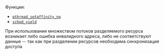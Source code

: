 Функции:
- [`pthread_setaffinity_np`](https://linux.die.net/man/3/pthread_setaffinity_np)
- [`sched_yield`](https://linux.die.net/man/2/sched_yield)

При использовании множеством потоков разделяемого ресурса возникает либо ошибка инвалидного адреса, либо не соответствуют данные -- так как при разделении ресурсов необходима синхронизация доступа 
